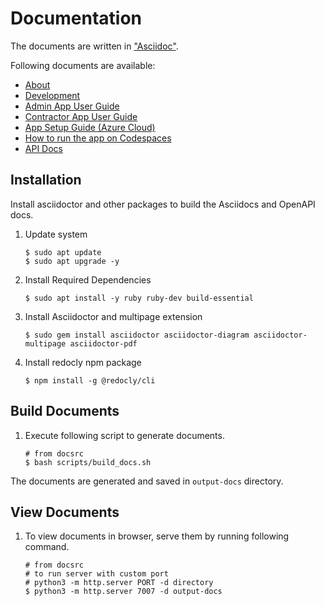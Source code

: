 # Documentation

The documents are written in ["Asciidoc"](https://asciidoc.org/).

Following documents are available:

* [About](./about/home.adoc)
* [Development](./about/development-setup.adoc)
* [Admin App User Guide](./user-guide/CAAT-Admin-App-User-Guide.adoc)
* [Contractor App User Guide](./user-guide/CAAT-Contractor-App-User-Guide.adoc)
* [App Setup Guide (Azure Cloud)](./app-setup-guide-azure/index.adoc)
* [How to run the app on Codespaces](./app-setup-guide-codespaces/index.adoc)
* [API Docs](./apidocs/README.md)


## Installation

Install asciidoctor and other packages to build the Asciidocs and OpenAPI docs.

1. Update system
   ```shell
   $ sudo apt update
   $ sudo apt upgrade -y
   ```

2. Install Required Dependencies
   ```shell
   $ sudo apt install -y ruby ruby-dev build-essential
   ```

3. Install Asciidoctor and multipage extension
   ```shell
   $ sudo gem install asciidoctor asciidoctor-diagram asciidoctor-multipage asciidoctor-pdf
   ```

4. Install redocly npm package
   ```shell
   $ npm install -g @redocly/cli
   ```

## Build Documents

1. Execute following script to generate documents.
   ```shell
   # from docsrc
   $ bash scripts/build_docs.sh
   ```

The documents are generated and saved in `output-docs` directory.


## View Documents

1. To view documents in browser, serve them by running following command.
   ```shell
   # from docsrc
   # to run server with custom port
   # python3 -m http.server PORT -d directory
   $ python3 -m http.server 7007 -d output-docs
   ```
